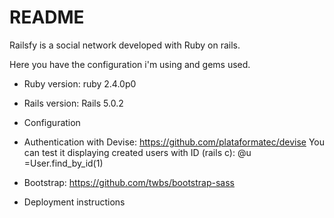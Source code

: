 # README

Railsfy is a social network developed with Ruby on rails.

Here you have the configuration i'm using and gems used.

* Ruby version: ruby 2.4.0p0

* Rails version: Rails 5.0.2

* Configuration

* Authentication with Devise: https://github.com/plataformatec/devise
    You can test it displaying created users with ID (rails c): @u =User.find_by_id(1)

* Bootstrap: https://github.com/twbs/bootstrap-sass

* Deployment instructions

